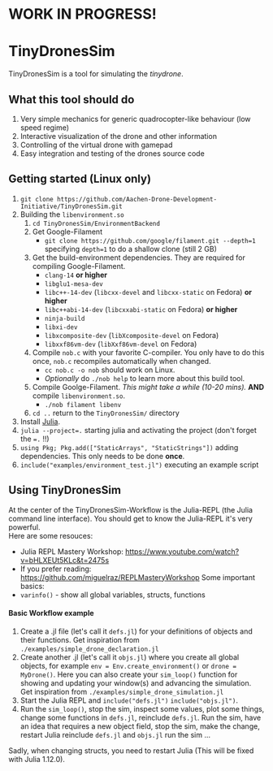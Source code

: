 # WORK IN PROGRESS!

# TinyDronesSim

TinyDronesSim is a tool for simulating the *tinydrone*.  

## What this tool should do

1. Very simple mechanics for generic quadrocopter-like behaviour (low speed regime)
2. Interactive visualization of the drone and other information
3. Controlling of the virtual drone with gamepad
3. Easy integration and testing of the drones source code

## Getting started (Linux only)

1. `git clone https://github.com/Aachen-Drone-Development-Initiative/TinyDronesSim.git`
2. Building the `libenvironment.so`
   1. `cd TinyDronesSim/EnvironmentBackend`
   2. Get Google-Filament
      - `git clone https://github.com/google/filament.git --depth=1` specifying `depth=1` to do a shallow clone (still 2 GB)
   3. Get the build-environment dependencies. They are required for compiling Google-Filament.
      - `clang-14` **or higher**
      - `libglu1-mesa-dev`
      - `libc++-14-dev` (`libcxx-devel` and `libcxx-static` on Fedora) **or higher**
      - `libc++abi-14-dev` (`libcxxabi-static` on Fedora) **or higher**
      - `ninja-build`
      - `libxi-dev`
      - `libxcomposite-dev` (`libXcomposite-devel` on Fedora)
      - `libxxf86vm-dev` (`libXxf86vm-devel` on Fedora)
   4. Compile `nob.c` with your favorite C-compiler. You only have to do this once, `nob.c` recompiles automatically when changed.
      - `cc nob.c -o nob` should work on Linux.
      - *Optionally* do `./nob help` to learn more about this build tool.
   5. Compile Goolge-Filament. *This might take a while (10-20 mins).* **AND** compile `libenvironment.so`.
      - `./nob filament libenv`
   7. `cd ..` return to the `TinyDronesSim/` directory 
3. Install [Julia](https://julialang.org/downloads/).
4. `julia --project=.` starting julia and activating the project (don't forget the `=.` !!)
5. `using Pkg; Pkg.add(["StaticArrays", "StaticStrings"])` adding dependencies. This only needs to be done **once**.
6. `include("examples/environment_test.jl")` executing an example script

## Using TinyDronesSim

At the center of the TinyDronesSim-Workflow is the Julia-REPL (the Julia command line interface).
You should get to know the Julia-REPL it's very powerful.  
Here are some resouces:
- Julia REPL Mastery Workshop: https://www.youtube.com/watch?v=bHLXEUt5KLc&t=2475s
- If you prefer reading: https://github.com/miguelraz/REPLMasteryWorkshop
Some important basics:
- `varinfo()` - show all global variables, structs, functions

#### Basic Workflow example

1. Create a .jl file (let's call it `defs.jl`) for your definitions of objects and their functions. 
   Get inspiration from `./examples/simple_drone_declaration.jl`
2. Create another .jl (let's call it `objs.jl`) where you create all global objects, for example `env = Env.create_environment()` or `drone = MyDrone()`.
   Here you can also create your `sim_loop()` function for showing and updating your window(s) and advancing the simulation.
   Get inspiration from `./examples/simple_drone_simulation.jl`
3. Start the Julia REPL and `include("defs.jl")` `include("objs.jl")`.
4. Run the `sim_loop()`, stop the sim, inspect some values, plot some things, change some functions in `defs.jl`, reinclude `defs.jl`.
   Run the sim, have an idea that requires a new object field, stop the sim, make the change, restart Julia
   reinclude `defs.jl` and `objs.jl` run the sim ...
   
Sadly, when changing structs, you need to restart Julia (This will be fixed with Julia 1.12.0).
